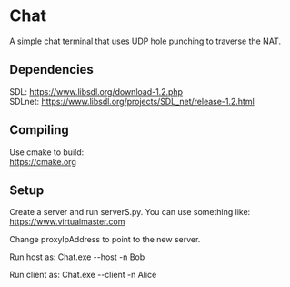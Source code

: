 # Chat
A simple chat terminal that uses UDP hole punching to traverse the NAT.

## Dependencies
SDL: https://www.libsdl.org/download-1.2.php  
SDLnet: https://www.libsdl.org/projects/SDL_net/release-1.2.html  

## Compiling
Use cmake to build:  
https://cmake.org

## Setup
Create a server and run serverS.py. You can use something like:  
https://www.virtualmaster.com

Change proxyIpAddress to point to the new server.

Run host as:
Chat.exe --host -n Bob

Run client as:
Chat.exe --client -n Alice

